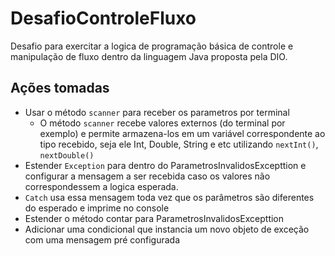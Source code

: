 # DesafioControleFluxo

Desafio para exercitar a logica de programação básica de controle e manipulação de fluxo dentro da linguagem Java proposta pela DIO.

## Ações tomadas
- Usar o método `scanner` para receber os parametros por terminal
    - O método `scanner` recebe valores externos (do terminal por exemplo) e permite armazena-los em um variável correspondente ao tipo recebido, seja ele Int, Double, String e etc utilizando `nextInt()`, `nextDouble()`
- Estender `Exception` para dentro do ParametrosInvalidosExcepttion e configurar a mensagem a ser recebida caso os valores não correspondessem a logica esperada.
- `Catch` usa essa mensagem toda vez que os parâmetros são diferentes do esperado e imprime no console
- Estender o método contar para ParametrosInvalidosExcepttion
- Adicionar uma condicional que instancia um novo objeto de exceção com uma mensagem pré configurada
